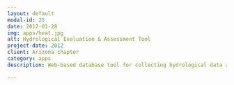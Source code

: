 ```yaml
---
layout: default
modal-id: 25
date: 2012-01-28
img: apps/heat.jpg
alt: Hydrological Evaluation & Assessment Tool
project-date: 2012
client: Arizona chapter
category: apps
description: Web-based database tool for collecting hydrological data at Arizona's preserves. 

---
```


